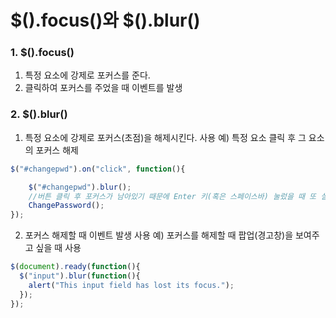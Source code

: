 # $().focus()와 $().blur()

### 1. $().focus()
1. 특정 요소에 강제로 포커스를 준다.
2. 클릭하여 포커스를 주었을 때 이벤트를 발생

### 2. $().blur()
1. 특정 요소에 강제로 포커스(초점)을 해제시킨다.
사용 예) 특정 요소 클릭 후 그 요소의 포커스 해제

``` javascript
$("#changepwd").on("click", function(){

    $("#changepwd").blur();
    //버튼 클릭 후 포커스가 남아있기 때문에 Enter 키(혹은 스페이스바) 눌렀을 때 또 실행이 되지 않도록 포커스를 해제함.
    ChangePassword();
});

```

2. 포커스 해제할 때 이벤트 발생
사용 예) 포커스를 해제할 때 팝업(경고창)을 보여주고 싶을 때 사용

``` javascript
$(document).ready(function(){
  $("input").blur(function(){
    alert("This input field has lost its focus.");
  });
});
```